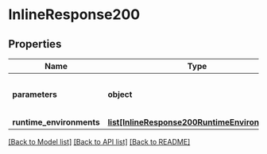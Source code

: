 # InlineResponse200

## Properties
Name | Type | Description | Notes
------------ | ------------- | ------------- | -------------
**parameters** | **object** | Parameters echoed back to user. | 
**runtime_environments** | [**list[InlineResponse200RuntimeEnvironments]**](InlineResponse200RuntimeEnvironments.md) |  | 

[[Back to Model list]](../README.md#documentation-for-models) [[Back to API list]](../README.md#documentation-for-api-endpoints) [[Back to README]](../README.md)

